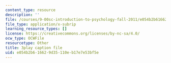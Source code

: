 ```yaml
---
content_type: resource
description: ''
file: /courses/9-00sc-introduction-to-psychology-fall-2011/e054b2b616629d35110eb17e7e53bf5e_Qw4SkvZ03cc.srt
file_type: application/x-subrip
learning_resource_types: []
license: https://creativecommons.org/licenses/by-nc-sa/4.0/
ocw_type: OCWFile
resourcetype: Other
title: 3play caption file
uid: e054b2b6-1662-9d35-110e-b17e7e53bf5e
---
```


